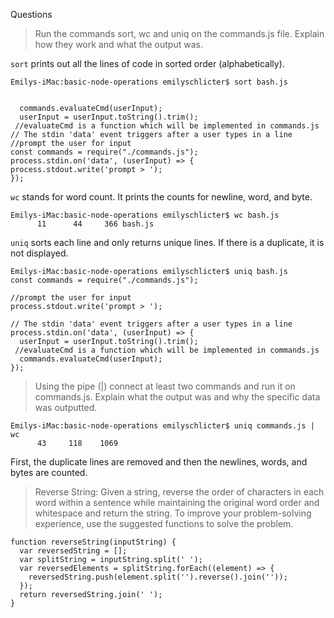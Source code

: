 Questions
>Run the commands sort, wc and uniq on the commands.js file. Explain how they work and what the output was.

`sort` prints out all the lines of code in sorted order (alphabetically).
```
Emilys-iMac:basic-node-operations emilyschlicter$ sort bash.js


  commands.evaluateCmd(userInput);
  userInput = userInput.toString().trim();
 //evaluateCmd is a function which will be implemented in commands.js
// The stdin 'data' event triggers after a user types in a line
//prompt the user for input
const commands = require("./commands.js");
process.stdin.on('data', (userInput) => {
process.stdout.write('prompt > ');
});
```
`wc` stands for word count. It prints the counts for newline, word, and byte.
```
Emilys-iMac:basic-node-operations emilyschlicter$ wc bash.js
      11      44     366 bash.js
```

`uniq` sorts each line and only returns unique lines. If there is a duplicate, it is not displayed.

```
Emilys-iMac:basic-node-operations emilyschlicter$ uniq bash.js
const commands = require("./commands.js");

//prompt the user for input
process.stdout.write('prompt > ');

// The stdin 'data' event triggers after a user types in a line
process.stdin.on('data', (userInput) => {
  userInput = userInput.toString().trim();
 //evaluateCmd is a function which will be implemented in commands.js
  commands.evaluateCmd(userInput);
});
```

>Using the pipe (|) connect at least two commands and run it on commands.js. Explain what the output was and why the specific data was outputted.

```
Emilys-iMac:basic-node-operations emilyschlicter$ uniq commands.js | wc
      43     118    1069
```

First, the duplicate lines are removed and then the newlines, words, and bytes are counted.

>Reverse String:
Given a string, reverse the order of characters in each word within a sentence while maintaining the original word order and whitespace and return the string. To improve your problem-solving experience, use the suggested functions to solve the problem.

```
function reverseString(inputString) {
  var reversedString = [];
  var splitString = inputString.split(' ');
  var reversedElements = splitString.forEach((element) => {
    reversedString.push(element.split('').reverse().join(''));
  });
  return reversedString.join(' ');
}
```
